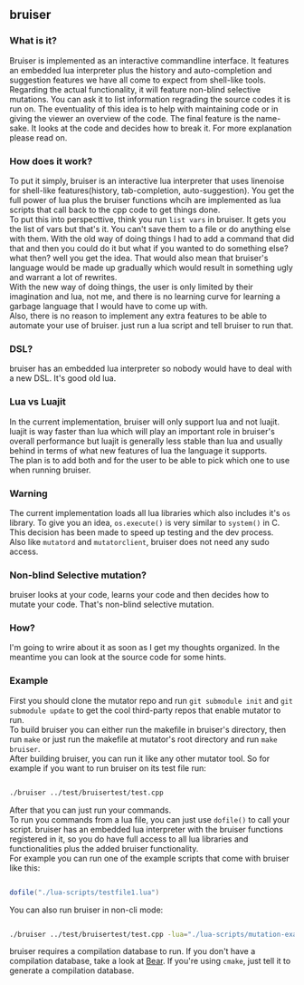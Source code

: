 ## bruiser

### What is it?
Bruiser is implemented as an interactive commandline interface. It features an embedded lua interpreter plus the history and auto-completion and suggestion features we have all come to expect from shell-like tools.<br/>
Regarding the actual functionality, it will feature non-blind selective mutations. You can ask it to list information regrading the source codes it is run on. The eventuality of this idea is to help with maintaining code or in giving the viewer an overview of the code. The final feature is the name-sake. It looks at the code and decides how to break it. For more explanation please read on.<br/>

### How does it work?
To put it simply, bruiser is an interactive lua interpreter that uses linenoise for shell-like features(history, tab-completion, auto-suggestion). You get the full power of lua plus the bruiser functions whcih are implemented as lua scripts that call back to the cpp code to get things done.<br/>
To put this into perspecttive, think you run `list vars` in bruiser. It gets you the list of vars but that's it. You can't save them to a file or do anything else with them. With the old way of doing things I had to add a command that did that and then you could do it but what if you wanted to do something else? what then? well you get the idea. That would also mean that bruiser's language would be made up gradually which would result in something ugly and warrant a lot of rewrites.<br/>
With the new way of doing things, the user is only limited by their imagination and lua, not me, and there is no learning curve for learning a garbage language that I would have to come up with.<br/>
Also, there is no reason to implement any extra features to be able to automate your use of bruiser. just run a lua script and tell bruiser to run that.<br/>

### DSL?
bruiser has an embedded lua interpreter so nobody would have to deal with a new DSL. It's good old lua.<br/>

### Lua vs Luajit
In the current implementation, bruiser will only support lua and not luajit. luajit is way faster than lua which will play an important role in bruiser's overall performance but luajit is generally less stable than lua and usually behind in terms of what new features of lua the language it supports.<br/>
The plan is to add both and for the user to be able to pick which one to use when running bruiser.<br/>

### Warning
The current implementation loads all lua libraries which also includes it's `os` library. To give you an idea, `os.execute()` is very similar to `system()` in C. This decision has been made to speed up testing and the dev process.<br/>
Also like `mutatord` and `mutatorclient`, bruiser does not need any sudo access.<br/>

### Non-blind Selective mutation?
bruiser looks at your code, learns your code and then decides how to mutate your code. That's non-blind selective mutation.<br/>

### How?
I'm going to wrire about it as soon as I get my thoughts organized. In the meantime you can look at the source code for some hints.<br/>

### Example
First you should clone the mutator repo and run `git submodule init` and `git submodule update` to get the cool third-party repos that enable mutator to run.<br/>
To build bruiser you can either run the makefile in bruiser's directory, then run `make` or just run the makefile at mutator's root directory and run `make bruiser`.<br/>
After building bruiser, you can run it like any other mutator tool. So for example if you want to run bruiser on its test file run:<br/>

```bash

./bruiser ../test/bruisertest/test.cpp

```

After that you can just run your commands.<br/>
To run you commands from a lua file, you can just use `dofile()` to call your script. bruiser has an embedded lua interpreter with the bruiser functions registered in it, so you do have full access to all lua libraries and functionalities plus the added bruiser functionality.<br/>
For example you can run one of the example scripts that come with bruiser like this:<br/>

```lua

dofile("./lua-scripts/testfile1.lua")

```

You can also run bruiser in non-cli mode:<br/>
```bash

./bruiser ../test/bruisertest/test.cpp -lua="./lua-scripts/mutation-example.lua"

```

bruiser requires a compilation database to run. If you don't have a compilation database, take a look at [Bear](https://github.com/rizsotto/Bear). If you're using `cmake`, just tell it to generate a compilation database.<br/>
